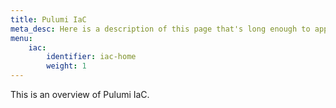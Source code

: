 ```yaml
---
title: Pulumi IaC
meta_desc: Here is a description of this page that's long enough to appease the linter.
menu:
    iac:
        identifier: iac-home
        weight: 1
---
```


This is an overview of Pulumi IaC.

